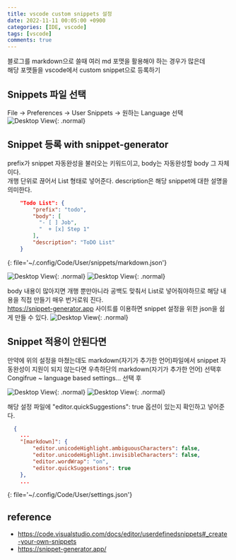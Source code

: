 ```yaml
---
title: vscode custom snippets 설정
date: 2022-11-11 00:05:00 +0900
categories: [IDE, vscode]
tags: [vscode]
comments: true
---
```


블로그를 markdown으로 쓸때 여러 md 포맷을 활용해야 하는 경우가 많은데  
해당 포맷들을 vscode에서 custom snippet으로 등록하기


## Snippets 파일 선택
File -> Preferences -> User Snippets -> 원하는 Language 선택
![Desktop View](/posts/20221111/vscode-snippets-1.png){: .normal}

## Snippet 등록 with snippet-generator
prefix가 snippet 자동완성을 불러오는 키워드이고,
body는 자동완성할 body 그 자체이다.  
개행 단위로 끊어서 List 형태로 넣어준다.
description은 해당 snippet에 대한 설명을 의미한다.
```json
	"Todo List": {
		"prefix": "todo",
		"body": [
		  "- [ ] Job",
		  "  + [x] Step 1"
		],
		"description": "ToDO List"
	}
```
{: file='~/.config/Code/User/snippets/markdown.json'}

![Desktop View](/posts/20221111/vscode-snippets-2.png){: .normal}
![Desktop View](/posts/20221111/vscode-snippets-3.png){: .normal}



body 내용이 많아지면 개행 뿐만아니라 공백도 맞춰서 List로 넣어줘야하므로 해당 내용을 직접 만들기 매우 번거로워 진다.  
https://snippet-generator.app 사이트를 이용하면 snippet 설정을 위한 json을 쉽게 만들 수 있다.
![Desktop View](/posts/20221111/vscode-snippets-4.png){: .normal}

## Snippet 적용이 안된다면
만약에 위의 설정을 마쳤는데도 markdown(자기가 추가한 언어)파일에서 snippet 자동완성이 지원이 되지 않는다면
우측하단의 markdown(자기가 추가한 언어) 선택후 Congifrue ~ language based settings... 선택 후

![Desktop View](/posts/20221111/vscode-snippets-5.png){: .normal}
![Desktop View](/posts/20221111/vscode-snippets-6.png){: .normal}

해당 설정 파일에 "editor.quickSuggestions": true 옵션이 있는지 확인하고 넣어준다.

```json
  {
    ...
    "[markdown]": {
        "editor.unicodeHighlight.ambiguousCharacters": false,
        "editor.unicodeHighlight.invisibleCharacters": false,
        "editor.wordWrap": "on",
        "editor.quickSuggestions": true
    },
    ... 
```
{: file='~/.config/Code/User/settings.json'}


## reference
* <https://code.visualstudio.com/docs/editor/userdefinedsnippets#_create-your-own-snippets>
* <https://snippet-generator.app/>